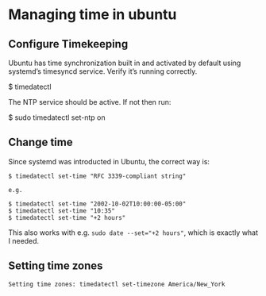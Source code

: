 # Managing time in ubuntu

## Configure Timekeeping

Ubuntu has time synchronization built in and activated by default using systemd’s timesyncd service. Verify it’s running correctly.

$ timedatectl

The NTP service should be active. If not then run:

$ sudo timedatectl set-ntp on

## Change time

Since systemd was introducted in Ubuntu, the correct way is:

```
$ timedatectl set-time "RFC 3339-compliant string"

e.g.

$ timedatectl set-time "2002-10-02T10:00:00-05:00"
$ timedatectl set-time "10:35"
$ timedatectl set-time "+2 hours"
```

This also works with e.g. `sudo date --set="+2 hours"`, which is exactly what I needed. 

## Setting time zones
```
Setting time zones: timedatectl set-timezone America/New_York 
```

